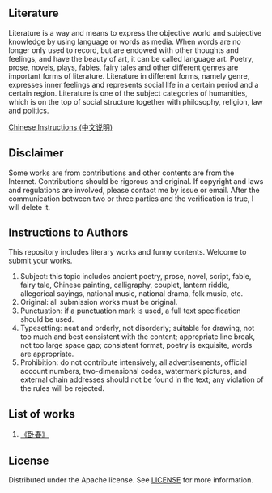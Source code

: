 ## Literature

Literature is a way and means to express the objective world and subjective knowledge by using language or words as media. When words are no longer only used to record, but are endowed with other thoughts and feelings, and have the beauty of art, it can be called language art. Poetry, prose, novels, plays, fables, fairy tales and other different genres are important forms of literature. Literature in different forms, namely genre, expresses inner feelings and represents social life in a certain period and a certain region. Literature is one of the subject categories of humanities, which is on the top of social structure together with philosophy, religion, law and politics.

[Chinese Instructions (中文说明)](README-zh.md)

## Disclaimer

Some works are from contributions and other contents are from the Internet. Contributions should be rigorous and original. If copyright and laws and regulations are involved, please contact me by issue or email. After the communication between two or three parties and the verification is true, I will delete it.

## Instructions to Authors 

This repository includes literary works and funny contents. Welcome to submit your works.

1. Subject: this topic includes ancient poetry, prose, novel, script, fable, fairy tale, Chinese painting, calligraphy, couplet, lantern riddle, allegorical sayings, national music, national drama, folk music, etc. <br />
2. Original: all submission works must be original. <br />
3. Punctuation: if a punctuation mark is used, a full text specification should be used. <br />
4. Typesetting: neat and orderly, not disorderly; suitable for drawing, not too much and best consistent with the content; appropriate line break, not too large space gap; consistent format, poetry is exquisite, words are appropriate. <br />
5. Prohibition: do not contribute intensively; all advertisements, official account numbers, two-dimensional codes, watermark pictures, and external chain addresses should not be found in the text; any violation of the rules will be rejected. <br />

## List of works

1. [《卧春》](https://github.com/chenxing640/Literature/blob/master/Poems/wochun.md)

## License

Distributed under the Apache license. See [LICENSE](LICENSE) for more information.
